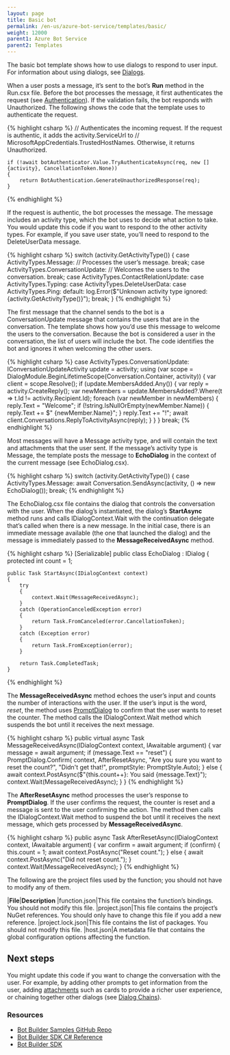 ```yaml
---
layout: page
title: Basic bot
permalink: /en-us/azure-bot-service/templates/basic/
weight: 12000
parent1: Azure Bot Service
parent2: Templates
---
```



The basic bot template shows how to use dialogs to respond to user input. For information about using dialogs, see [Dialogs](/en-us/csharp/builder/sdkreference/dialogs.html).

When a user posts a message, it’s sent to the bot’s **Run** method in the Run.csx file. Before the bot processes the message, it first authenticates the request (see [Authentication](/en-us/restapi/authentication/)). If the validation fails, the bot responds with Unauthorized. The following shows the code that the template uses to authenticate the request. 

{% highlight csharp %}
    // Authenticates the incoming request. If the request is authentic, it adds the activity.ServiceUrl to 
    // MicrosoftAppCredentials.TrustedHostNames. Otherwise, it returns Unauthorized.

    if (!await botAuthenticator.Value.TryAuthenticateAsync(req, new [] {activity}, CancellationToken.None))
    {
        return BotAuthentication.GenerateUnauthorizedResponse(req);
    }
{% endhighlight %}    


If the request is authentic, the bot processes the message. The message includes an activity type, which the bot uses to decide what action to take. You would update this code if you want to respond to the other activity types. For example, if you save user state, you’ll need to respond to the DeleteUserData message.

{% highlight csharp %}
    switch (activity.GetActivityType())
    {
        case ActivityTypes.Message:
            // Processes the user’s message.
            break;
        case ActivityTypes.ConversationUpdate:
            // Welcomes the users to the conversation.
            break;
        case ActivityTypes.ContactRelationUpdate:
        case ActivityTypes.Typing:
        case ActivityTypes.DeleteUserData:
        case ActivityTypes.Ping:
        default:
            log.Error($"Unknown activity type ignored: {activity.GetActivityType()}");
            break;
    }
{% endhighlight %}

The first message that the channel sends to the bot is a ConversationUpdate message that contains the users that are in the conversation. The template shows how you’d use this message to welcome the users to the conversation. Because the bot is considered a user in the conversation, the list of users will include the bot. The code identifies the bot and ignores it when welcoming the other users.

{% highlight csharp %}
    case ActivityTypes.ConversationUpdate:
        IConversationUpdateActivity update = activity;
        using (var scope = DialogModule.BeginLifetimeScope(Conversation.Container, activity))
        {
            var client = scope.Resolve<IConnectorClient>();
            if (update.MembersAdded.Any())
            {
                var reply = activity.CreateReply();
                var newMembers = update.MembersAdded?.Where(t => t.Id != activity.Recipient.Id);
                foreach (var newMember in newMembers)
                {
                    reply.Text = "Welcome";
                    if (!string.IsNullOrEmpty(newMember.Name))
                    {
                        reply.Text += $" {newMember.Name}";
                    }
                    reply.Text += "!";
                    await client.Conversations.ReplyToActivityAsync(reply);
                }
            }
        }
        break;
{% endhighlight %}

Most messages will have a Message activity type, and will contain the text and attachments that the user sent. If the message’s activity type is Message, the template posts the message to **EchoDialog** in the context of the current message (see EchoDialog.csx). 

{% highlight csharp %}
    switch (activity.GetActivityType())
    {
        case ActivityTypes.Message:
            await Conversation.SendAsync(activity, () => new EchoDialog());
            break;
{% endhighlight %}

The EchoDialog.csx file contains the dialog that controls the conversation with the user. When the dialog’s instantiated, the dialog’s **StartAsync** method runs and calls IDialogContext.Wait with the continuation delegate that’s called when there is a new message. In the initial case, there is an immediate message available (the one that launched the dialog) and the message is immediately passed to the **MessageReceivedAsync** method.

{% highlight csharp %}
[Serializable]
public class EchoDialog : IDialog<object>
{
    protected int count = 1;

    public Task StartAsync(IDialogContext context)
    {
        try
        {
            context.Wait(MessageReceivedAsync);
        }
        catch (OperationCanceledException error)
        {
            return Task.FromCanceled(error.CancellationToken);
        }
        catch (Exception error)
        {
            return Task.FromException(error);
        }

        return Task.CompletedTask;
    }
{% endhighlight %}

The **MessageReceivedAsync** method echoes the user’s input and counts the number of interactions with the user. If the user’s input is the word, *reset*, the method uses [PromptDialog](/en-us/csharp/builder/sdkreference/d9/d03/class_microsoft_1_1_bot_1_1_builder_1_1_dialogs_1_1_prompt_dialog.html) to confirm that the user wants to reset the counter. The method calls the IDialogContext.Wait method which suspends the bot until it receives the next message.

{% highlight csharp %}
    public virtual async Task MessageReceivedAsync(IDialogContext context, IAwaitable<IMessageActivity> argument)
    {
        var message = await argument;
        if (message.Text == "reset")
        {
            PromptDialog.Confirm(
                context,
                AfterResetAsync,
                "Are you sure you want to reset the count?",
                "Didn't get that!",
                promptStyle: PromptStyle.Auto);
        }
        else
        {
            await context.PostAsync($"{this.count++}: You said {message.Text}");
            context.Wait(MessageReceivedAsync);
        }
    }
{% endhighlight %}

The **AfterResetAsync** method processes the user’s response to **PromptDialog**. If the user confirms the request, the counter is reset and a message is sent to the user confirming the action. The method then calls the IDialogContext.Wait method to suspend the bot until it receives the next message, which gets processed by **MessageReceivedAsync**. 

{% highlight csharp %}
    public async Task AfterResetAsync(IDialogContext context, IAwaitable<bool> argument)
    {
        var confirm = await argument;
        if (confirm)
        {
            this.count = 1;
            await context.PostAsync("Reset count.");
        }
        else
        {
            await context.PostAsync("Did not reset count.");
        }
        context.Wait(MessageReceivedAsync);
    }
{% endhighlight %}

The following are the project files used by the function; you should not have to modify any of them.

|**File**|**Description**
|function.json|This file contains the function’s bindings. You should not modify this file.
|project.json|This file contains the project’s NuGet references. You should only have to change this file if you add a new reference.
|project.lock.json|This file contains the list of packages. You should not modify this file.
|host.json|A metadata file that contains the global configuration options affecting the function.

## Next steps

 You might update this code if you want to change the conversation with the user. For example, by adding other prompts to get information from the user, adding [attachments](/en-us/csharp/builder/sdkreference/attachments.html) such as cards to provide a richer user experience, or chaining together other dialogs (see [Dialog Chains](/en-us/csharp/builder/sdkreference/dialogs.html#Fluent)).

### Resources
* [Bot Builder Samples GitHub Repo](https://github.com/Microsoft/BotBuilder-Samples)
* [Bot Builder SDK C# Reference](https://docs.botframework.com/en-us/csharp/builder/sdkreference/)
* [Bot Builder SDK](https://github.com/Microsoft/BotBuilder-Samples)